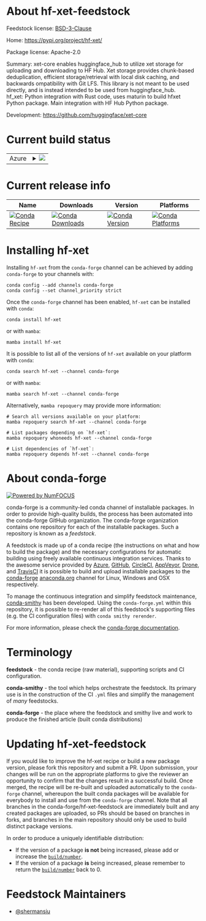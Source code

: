 About hf-xet-feedstock
======================

Feedstock license: [BSD-3-Clause](https://github.com/conda-forge/hf-xet-feedstock/blob/main/LICENSE.txt)

Home: https://pypi.org/project/hf-xet/

Package license: Apache-2.0

Summary: xet-core enables huggingface_hub to utilize xet storage for uploading and
downloading to HF Hub. Xet storage provides chunk-based deduplication,
efficient storage/retrieval with local disk caching, and backwards
ompatibility with Git LFS. This library is not meant to be used directly,
and is instead intended to be used from huggingface_hub.
<br/>
hf_xet: Python integration with Rust code, uses maturin to build hfxet
Python package. Main integration with HF Hub Python package.

Development: https://github.com/huggingface/xet-core

Current build status
====================


<table>
    
  <tr>
    <td>Azure</td>
    <td>
      <details>
        <summary>
          <a href="https://dev.azure.com/conda-forge/feedstock-builds/_build/latest?definitionId=25714&branchName=main">
            <img src="https://dev.azure.com/conda-forge/feedstock-builds/_apis/build/status/hf-xet-feedstock?branchName=main">
          </a>
        </summary>
        <table>
          <thead><tr><th>Variant</th><th>Status</th></tr></thead>
          <tbody><tr>
              <td>linux_64_python3.10.____cpython</td>
              <td>
                <a href="https://dev.azure.com/conda-forge/feedstock-builds/_build/latest?definitionId=25714&branchName=main">
                  <img src="https://dev.azure.com/conda-forge/feedstock-builds/_apis/build/status/hf-xet-feedstock?branchName=main&jobName=linux&configuration=linux%20linux_64_python3.10.____cpython" alt="variant">
                </a>
              </td>
            </tr><tr>
              <td>linux_aarch64_python3.10.____cpython</td>
              <td>
                <a href="https://dev.azure.com/conda-forge/feedstock-builds/_build/latest?definitionId=25714&branchName=main">
                  <img src="https://dev.azure.com/conda-forge/feedstock-builds/_apis/build/status/hf-xet-feedstock?branchName=main&jobName=linux&configuration=linux%20linux_aarch64_python3.10.____cpython" alt="variant">
                </a>
              </td>
            </tr><tr>
              <td>linux_ppc64le_python3.10.____cpython</td>
              <td>
                <a href="https://dev.azure.com/conda-forge/feedstock-builds/_build/latest?definitionId=25714&branchName=main">
                  <img src="https://dev.azure.com/conda-forge/feedstock-builds/_apis/build/status/hf-xet-feedstock?branchName=main&jobName=linux&configuration=linux%20linux_ppc64le_python3.10.____cpython" alt="variant">
                </a>
              </td>
            </tr><tr>
              <td>osx_64_python3.10.____cpython</td>
              <td>
                <a href="https://dev.azure.com/conda-forge/feedstock-builds/_build/latest?definitionId=25714&branchName=main">
                  <img src="https://dev.azure.com/conda-forge/feedstock-builds/_apis/build/status/hf-xet-feedstock?branchName=main&jobName=osx&configuration=osx%20osx_64_python3.10.____cpython" alt="variant">
                </a>
              </td>
            </tr><tr>
              <td>osx_arm64_python3.10.____cpython</td>
              <td>
                <a href="https://dev.azure.com/conda-forge/feedstock-builds/_build/latest?definitionId=25714&branchName=main">
                  <img src="https://dev.azure.com/conda-forge/feedstock-builds/_apis/build/status/hf-xet-feedstock?branchName=main&jobName=osx&configuration=osx%20osx_arm64_python3.10.____cpython" alt="variant">
                </a>
              </td>
            </tr><tr>
              <td>win_64_python3.10.____cpython</td>
              <td>
                <a href="https://dev.azure.com/conda-forge/feedstock-builds/_build/latest?definitionId=25714&branchName=main">
                  <img src="https://dev.azure.com/conda-forge/feedstock-builds/_apis/build/status/hf-xet-feedstock?branchName=main&jobName=win&configuration=win%20win_64_python3.10.____cpython" alt="variant">
                </a>
              </td>
            </tr>
          </tbody>
        </table>
      </details>
    </td>
  </tr>
</table>

Current release info
====================

| Name | Downloads | Version | Platforms |
| --- | --- | --- | --- |
| [![Conda Recipe](https://img.shields.io/badge/recipe-hf--xet-green.svg)](https://anaconda.org/conda-forge/hf-xet) | [![Conda Downloads](https://img.shields.io/conda/dn/conda-forge/hf-xet.svg)](https://anaconda.org/conda-forge/hf-xet) | [![Conda Version](https://img.shields.io/conda/vn/conda-forge/hf-xet.svg)](https://anaconda.org/conda-forge/hf-xet) | [![Conda Platforms](https://img.shields.io/conda/pn/conda-forge/hf-xet.svg)](https://anaconda.org/conda-forge/hf-xet) |

Installing hf-xet
=================

Installing `hf-xet` from the `conda-forge` channel can be achieved by adding `conda-forge` to your channels with:

```
conda config --add channels conda-forge
conda config --set channel_priority strict
```

Once the `conda-forge` channel has been enabled, `hf-xet` can be installed with `conda`:

```
conda install hf-xet
```

or with `mamba`:

```
mamba install hf-xet
```

It is possible to list all of the versions of `hf-xet` available on your platform with `conda`:

```
conda search hf-xet --channel conda-forge
```

or with `mamba`:

```
mamba search hf-xet --channel conda-forge
```

Alternatively, `mamba repoquery` may provide more information:

```
# Search all versions available on your platform:
mamba repoquery search hf-xet --channel conda-forge

# List packages depending on `hf-xet`:
mamba repoquery whoneeds hf-xet --channel conda-forge

# List dependencies of `hf-xet`:
mamba repoquery depends hf-xet --channel conda-forge
```


About conda-forge
=================

[![Powered by
NumFOCUS](https://img.shields.io/badge/powered%20by-NumFOCUS-orange.svg?style=flat&colorA=E1523D&colorB=007D8A)](https://numfocus.org)

conda-forge is a community-led conda channel of installable packages.
In order to provide high-quality builds, the process has been automated into the
conda-forge GitHub organization. The conda-forge organization contains one repository
for each of the installable packages. Such a repository is known as a *feedstock*.

A feedstock is made up of a conda recipe (the instructions on what and how to build
the package) and the necessary configurations for automatic building using freely
available continuous integration services. Thanks to the awesome service provided by
[Azure](https://azure.microsoft.com/en-us/services/devops/), [GitHub](https://github.com/),
[CircleCI](https://circleci.com/), [AppVeyor](https://www.appveyor.com/),
[Drone](https://cloud.drone.io/welcome), and [TravisCI](https://travis-ci.com/)
it is possible to build and upload installable packages to the
[conda-forge](https://anaconda.org/conda-forge) [anaconda.org](https://anaconda.org/)
channel for Linux, Windows and OSX respectively.

To manage the continuous integration and simplify feedstock maintenance,
[conda-smithy](https://github.com/conda-forge/conda-smithy) has been developed.
Using the ``conda-forge.yml`` within this repository, it is possible to re-render all of
this feedstock's supporting files (e.g. the CI configuration files) with ``conda smithy rerender``.

For more information, please check the [conda-forge documentation](https://conda-forge.org/docs/).

Terminology
===========

**feedstock** - the conda recipe (raw material), supporting scripts and CI configuration.

**conda-smithy** - the tool which helps orchestrate the feedstock.
                   Its primary use is in the construction of the CI ``.yml`` files
                   and simplify the management of *many* feedstocks.

**conda-forge** - the place where the feedstock and smithy live and work to
                  produce the finished article (built conda distributions)


Updating hf-xet-feedstock
=========================

If you would like to improve the hf-xet recipe or build a new
package version, please fork this repository and submit a PR. Upon submission,
your changes will be run on the appropriate platforms to give the reviewer an
opportunity to confirm that the changes result in a successful build. Once
merged, the recipe will be re-built and uploaded automatically to the
`conda-forge` channel, whereupon the built conda packages will be available for
everybody to install and use from the `conda-forge` channel.
Note that all branches in the conda-forge/hf-xet-feedstock are
immediately built and any created packages are uploaded, so PRs should be based
on branches in forks, and branches in the main repository should only be used to
build distinct package versions.

In order to produce a uniquely identifiable distribution:
 * If the version of a package **is not** being increased, please add or increase
   the [``build/number``](https://docs.conda.io/projects/conda-build/en/latest/resources/define-metadata.html#build-number-and-string).
 * If the version of a package **is** being increased, please remember to return
   the [``build/number``](https://docs.conda.io/projects/conda-build/en/latest/resources/define-metadata.html#build-number-and-string)
   back to 0.

Feedstock Maintainers
=====================

* [@shermansiu](https://github.com/shermansiu/)

